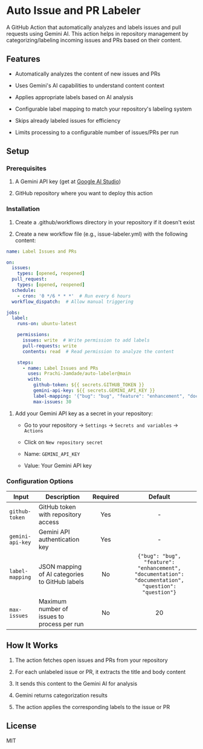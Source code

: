 Auto Issue and PR Labeler
=========================

A GitHub Action that automatically analyzes and labels issues and pull requests using Gemini AI. This action helps in repository management by categorizing/labeling incoming issues and PRs based on their content.

Features
--------

*   Automatically analyzes the content of new issues and PRs
    
*   Uses Gemini's AI capabilities to understand content context
    
*   Applies appropriate labels based on AI analysis
    
*   Configurable label mapping to match your repository's labeling system
    
*   Skips already labeled issues for efficiency
    
*   Limits processing to a configurable number of issues/PRs per run
    

Setup
-----

### Prerequisites

1.  A Gemini API key (get at [Google AI Studio](https://aistudio.google.com/app/apikey))
    
2.  GitHub repository where you want to deploy this action
    

### Installation

1.  Create a .github/workflows directory in your repository if it doesn't exist
    
2.  Create a new workflow file (e.g., issue-labeler.yml) with the following content:
    
```yaml
name: Label Issues and PRs

on:
  issues:
    types: [opened, reopened]
  pull_request:
    types: [opened, reopened]
  schedule:
    - cron: '0 */6 * * *'  # Run every 6 hours
  workflow_dispatch:  # Allow manual triggering

jobs:
  label:
    runs-on: ubuntu-latest

    permissions:
      issues: write  # Write permission to add labels
      pull-requests: write 
      contents: read  # Read permission to analyze the content

    steps:
      - name: Label Issues and PRs
        uses: Prachi-Jamdade/auto-labeler@main
        with:
          github-token: ${{ secrets.GITHUB_TOKEN }}
          gemini-api-key: ${{ secrets.GEMINI_API_KEY }}
          label-mapping: '{"bug": "bug", "feature": "enhancement", "documentation": "docs", "question": "question"}'
          max-issues: 30

```

1.  Add your Gemini API key as a secret in your repository:
    
    *   Go to your repository → `Settings` → `Secrets and variables` → `Actions`
        
    *   Click on `New repository secret`
        
    *   Name: `GEMINI_API_KEY`
        
    *   Value: Your Gemini API key

### Configuration Options

| Input            | Description                                          | Required | Default |
|------------------|------------------------------------------------------|:--------:|:-------:|
| `github-token`   | GitHub token with repository access                  | Yes      | -       |
| `gemini-api-key` | Gemini API authentication key                        | Yes      | -       |
| `label-mapping`  | JSON mapping of AI categories to GitHub labels       | No       | `{"bug": "bug", "feature": "enhancement", "documentation": "documentation", "question": "question"}` |
| `max-issues`     | Maximum number of issues to process per run          | No       | 20      |


How It Works
------------

1.  The action fetches open issues and PRs from your repository
    
2.  For each unlabeled issue or PR, it extracts the title and body content
    
3.  It sends this content to the Gemini AI for analysis
    
4.  Gemini returns categorization results
    
5.  The action applies the corresponding labels to the issue or PR
    

License
-------

MIT

